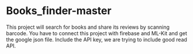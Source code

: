 # Books_finder-master
This project will search for books and share its reviews by scanning barcode.
You have to connect this project with firebase and ML-Kit and get the google json file.
Include the API key, we are trying to include good read API.

